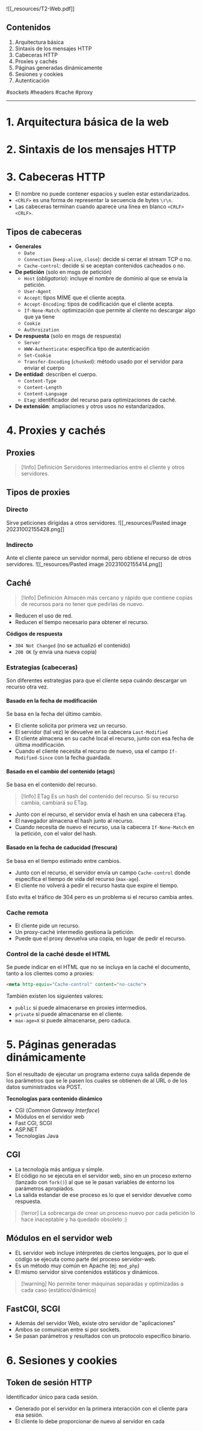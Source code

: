 ![[_resources/T2-Web.pdf]]
## Contenidos
1. Arquitectura básica
2. Sintaxis de los mensajes HTTP
3. Cabeceras HTTP
4. Proxies y cachés
5. Páginas generadas dinámicamente
6. Sesiones y cookies
7. Autenticación

#sockets #headers #cache #proxy

---
# 1. Arquitectura básica de la web

# 2. Sintaxis de los mensajes HTTP

# 3. Cabeceras HTTP
- El nombre no puede contener espacios y suelen estar estandarizados.
- `<CRLF>` es una forma de representar la secuencia de bytes `\r\n`.
- Las cabeceras terminan cuando aparece una línea en blanco `<CRLF><CRLF>`.

## Tipos de cabeceras
- **Generales**
	- `Date`
	- `Connection` (`keep-alive`, `close`): decide si cerrar el stream TCP o no.
	- `Cache-control`: decide si se aceptan contenidos cacheados o no.
- **De petición** (solo en msgs de petición)
	- `Host` (*obligatorio*): incluye el nombre de dominio al que se envía la petición.
	- `User-Agent`
	- `Accept`: tipos MIME que el cliente acepta.
	- `Accept-Encoding`: tipos de codificación que el cliente acepta.
	- `If-None-Match`: optimización que permite al cliente no descargar algo que ya tiene
	- `Cookie`
	- `Authroization`
- **De respuesta** (solo en msgs de respuesta)
	- `Server`
	- `WWW-Authenticate`: especifica tipo de autenticación
	- `Set-Cookie`
	- `Transfer-Encoding` (`chunked`): método usado por el servidor para enviar el cuerpo
- **De entidad**: describen el cuerpo.
	- `Content-Type`
	- `Content-Length`
	- `Content-Language`
	- `Etag`: identificador del recurso para optimizaciones de caché.
- **De extensión**: ampliaciones y otros usos no estandarizados.

# 4. Proxies y cachés
## Proxies
> [!info] Definición
> Servidores intermediarios entre el cliente y otros servidores.


## Tipos de proxies
### Directo
Sirve peticiones dirigidas a otros servidores.
![[_resources/Pasted image 20231002155428.png]]
### Indirecto
Ante el cliente parece un servidor normal, pero obtiene el recurso de otros servidores.
![[_resources/Pasted image 20231002155414.png]]
## Caché
> [!info] Definición
> Almacén más cercano y rápido que contiene copias de recursos para no tener que pedirlas de nuevo.

- Reducen el uso de red.
- Reducen el tiempo necesario para obtener el recurso.

**Códigos de respuesta**
-  `304 Not Changed` (no se actualizó el contenido)
- `200 OK` (y envia una nueva copia)

### Estrategias (cabeceras)
Son diferentes estrategias para que el cliente sepa cuándo descargar un recurso otra vez.

#### Basado en la fecha de modificación
Se basa en la fecha del último cambio.
- El cliente solicita por primera vez un recurso.
- El servidor (tal vez) le devuelve en la cabecera `Last-Modified`
- El cliente almacena en su caché local el recurso, junto con esa fecha de última modificación.
- Cuando el cliente necesita el recurso de nuevo, usa el campo `If-Modified-Since` con la fecha guardada.

#### Basado en el cambio del contenido (etags)
Se basa en el contenido del recurso.

> [!info] ETag
> Es un hash del contenido del recurso.
> Si su recurso cambia, cambiará su ETag.

- Junto con el recurso, el servidor envía el hash en una cabecera `ETag`.
- El navegador almacena el hash junto al recurso.
- Cuando necesita de nuevo el recurso, usa la cabecera `If-None-Match` en la petición, con el valor del hash.

#### Basado en la fecha de caducidad (frescura)
Se basa en el tiempo estimado entre cambios.
- Junto con el recurso, el servidor envía un campo `Cache-control` donde especifica el tiempo de vida del recurso (`max-age`).
- El cliente no volverá a pedir el recurso hasta que expire el tiempo.

Esto evita el tráfico de 304 pero es un problema si el recurso cambia antes.

### Cache remota
- El cliente pide un recurso.
- Un proxy-caché intermedio gestiona la petición.
- Puede que el proxy devuelva una copia, en lugar de pedir el recurso.

### Control de la caché desde el HTML
Se puede indicar en el HTML que no se incluya en la caché el documento, tanto a los clientes como a proxies:
```HTML
<meta http-equiv="Cache-control" content="no-cache">
```

También existen los siguientes valores:
- `public` si puede almacenarse en proxies intermedios.
- `private` si puede almacenarse en el cliente.
- `max-age=X` si puede almacenarse, pero caduca.

# 5. Páginas generadas dinámicamente
Son el resultado de ejecutar un programa externo cuya salida depende de los parámetros que se le pasen los cuales se obtienen de al URL o de los datos suministrados vía POST.

**Tecnologías para contenido dinámico**
- CGI (*Common Gateway Interface*)
- Módulos en el servidor web
- Fast CGI, SCGI
- ASP.NET
- Tecnologías Java

## CGI
- La tecnología más antigua y simple.
- El código no se ejecuta en el servidor web, sino en un proceso externo (lanzado con `fork()`) al que se le pasan variables de entorno los parámetros apropiados.
- La salida estandar de ese proceso es lo que el servidor devuelve como respuesta.

> [!error] La sobrecarga de crear un proceso nuevo por cada petición lo hace inaceptable y ha quedado obsoleto :)

## Módulos en el servidor web
- EL servidor web incluye intérpretes de ciertos lenguajes, por lo que el código se ejecuta como parte del proceso servidor-web.
- Es un método muy común en Apache (ej: `mod_php`)
- El mismo servidor sirve contenidos estáticos y dinámicos.

> [!warning] No permite tener máquinas separadas y optimizadas a cada caso (estático/dinámico)


## FastCGI, SCGI
- Además del servidor Web, existe otro servidor de "aplicaciones"
- Ambos se comunican entre sí por sockets.
- Se pasan parámetros y resultados con un protocolo específico binario.

# 6. Sesiones y cookies
## Token de sesión HTTP
Identificador único para cada sesión.
- Generado por el servidor en la primera interacción con el cliente para esa sesión.
- El cliente lo debe proporcionar de nuevo al servidor en cada 
